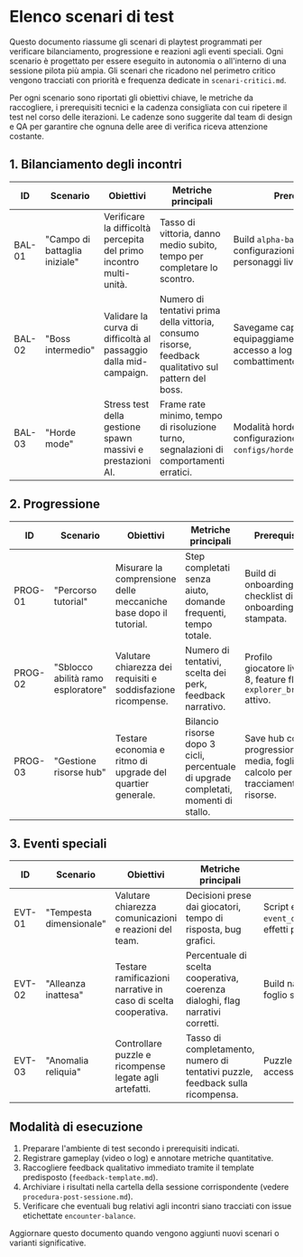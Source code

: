 # Elenco scenari di test

Questo documento riassume gli scenari di playtest programmati per verificare bilanciamento, progressione e reazioni agli eventi speciali.
Ogni scenario è progettato per essere eseguito in autonomia o all'interno di una sessione pilota più ampia.
Gli scenari che ricadono nel perimetro critico vengono tracciati con priorità e frequenza dedicate in `scenari-critici.md`.

Per ogni scenario sono riportati gli obiettivi chiave, le metriche da raccogliere, i prerequisiti tecnici e la cadenza consigliata con cui
ripetere il test nel corso delle iterazioni. Le cadenze sono suggerite dal team di design e QA per garantire che ognuna delle aree di verifica
riceva attenzione costante.

## 1. Bilanciamento degli incontri

| ID | Scenario | Obiettivi | Metriche principali | Prerequisiti | Cadenza |
| --- | --- | --- | --- | --- | --- |
| BAL-01 | "Campo di battaglia iniziale" | Verificare la difficoltà percepita del primo incontro multi-unità. | Tasso di vittoria, danno medio subito, tempo per completare lo scontro. | Build `alpha-balancing` con configurazioni standard dei personaggi livello 1. | Ad ogni build settimanale. |
| BAL-02 | "Boss intermedio" | Validare la curva di difficoltà al passaggio dalla mid-campaign. | Numero di tentativi prima della vittoria, consumo risorse, feedback qualitativo sul pattern del boss. | Savegame capitolo 4, equipaggiamento livello 12, accesso a log di combattimento. | Ogni milestone narrativa. |
| BAL-03 | "Horde mode" | Stress test della gestione spawn massivi e prestazioni AI. | Frame rate minimo, tempo di risoluzione turno, segnalazioni di comportamenti erratici. | Modalità horde attiva da configurazione `configs/horde_balancing.json`. | Fine sprint tecnico. |

## 2. Progressione

| ID | Scenario | Obiettivi | Metriche principali | Prerequisiti | Cadenza |
| --- | --- | --- | --- | --- | --- |
| PROG-01 | "Percorso tutorial" | Misurare la comprensione delle meccaniche base dopo il tutorial. | Step completati senza aiuto, domande frequenti, tempo totale. | Build di onboarding, checklist di onboarding stampata. | Ogni volta che vengono introdotte nuove meccaniche. |
| PROG-02 | "Sblocco abilità ramo esploratore" | Valutare chiarezza dei requisiti e soddisfazione ricompense. | Numero di tentativi, scelta dei perk, feedback narrativo. | Profilo giocatore livello 8, feature flag `explorer_branch` attivo. | Ogni sprint di progressione (mensile). |
| PROG-03 | "Gestione risorse hub" | Testare economia e ritmo di upgrade del quartier generale. | Bilancio risorse dopo 3 cicli, percentuale di upgrade completati, momenti di stallo. | Save hub con progressione media, foglio di calcolo per tracciamento risorse. | Inizio e fine di ogni ciclo trimestrale. |

## 3. Eventi speciali

| ID | Scenario | Obiettivi | Metriche principali | Prerequisiti | Cadenza |
| --- | --- | --- | --- | --- | --- |
| EVT-01 | "Tempesta dimensionale" | Valutare chiarezza comunicazioni e reazioni del team. | Decisioni prese dai giocatori, tempo di risposta, bug grafici. | Script evento `event_dimensional_storm.json`, effetti particellari aggiornati. | Ogni rilascio di VFX o UI d'allerta. |
| EVT-02 | "Alleanza inattesa" | Testare ramificazioni narrative in caso di scelta cooperativa. | Percentuale di scelta cooperativa, coerenza dialoghi, flag narrativi corretti. | Build narrativa `branching-v3`, foglio storyline aggiornato. | Revisioni narrative bimestrali. |
| EVT-03 | "Anomalia reliquia" | Controllare puzzle e ricompense legate agli artefatti. | Tasso di completamento, numero di tentativi puzzle, feedback sulla ricompensa. | Puzzle pack `relic_omega`, accesso a log puzzle. | Quando vengono introdotti nuovi artefatti. |

## Modalità di esecuzione

1. Preparare l'ambiente di test secondo i prerequisiti indicati.
2. Registrare gameplay (video o log) e annotare metriche quantitative.
3. Raccogliere feedback qualitativo immediato tramite il template predisposto (`feedback-template.md`).
4. Archiviare i risultati nella cartella della sessione corrispondente (vedere `procedura-post-sessione.md`).
5. Verificare che eventuali bug relativi agli incontri siano tracciati con issue etichettate `encounter-balance`.

Aggiornare questo documento quando vengono aggiunti nuovi scenari o varianti significative.
